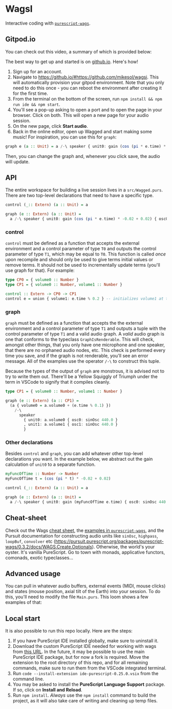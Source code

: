 # WagsI

Interactive coding with [`purescript-wags`](https://github.com/mikesol/purescript-wags).

## Gitpod.io

You can check out this video, a summary of which is provided below:

The best way to get up and started is on [github.io](https://github.io).  Here's how!

1. Sign up for an account.
1. Navigate to https://github.io/#https://github.com/mikesol/wagsi. This will automatically provision your gitpod environment. Note that you only need to do this once - you can reboot the environment after creating it for the first time.
1. From the terminal on the bottom of the screen, run `npm install && npm run ide && npm start`.
1. You'll see a pop-up asking to open a port and to open the page in your browser. Click on both. This will open a new page for your audio session.
1. On the new page, click **Start audio**.
1. Back in the online editor, open up Wagged and start making some music! For inspiration, you can use this for `graph`:

```purescript
graph e (a :: Unit) = a /-\ speaker { unit0: gain (cos (pi * e.time) * -0.02 + 0.02) { osc0: sinOsc 440.0 } }
```

Then, you can change the graph and, whenever you click save, the audio will update.

## API

The entire workspace for building a live session lives in a `src/Wagged.purs`. There are two top-level declarations that need to have a specific type.

```purescript
control (_:: Extern) (a :: Unit) = a

graph (e :: Extern) (a :: Unit) =
  a /-\ speaker { unit0: gain (cos (pi * e.time) * -0.02 + 0.02) { osc0: sinOsc 440.0 } }
```

### control
`control` must be defined as a function that accepts the external environment and a control parameter of type `T0` and outputs the control parameter of type `T1`, which may be equal to `T0`. This function is called _once_ upon recompile and should only be used to give terms initial values or remove terms. It should not be used to incrementally update terms (you'll use graph for that). For example:

```purescript
type CP0 = { volume0 :: Number }
type CP1 = { volume0 :: Number, volume1 :: Number }

control :: Extern -> CP0 -> CP1
control e = union { volume1: e.time % 0.2 } -- initializes volume1 at the current time mod 0.2
```

### graph

`graph` must be defined as a function that accepts the the external environment and a control parameter of type `T1` and outputs a tuple with the control parameter of type `T1` and a valid audio graph. A _valid_ audio graph is one that conforms to the typeclass `GraphIsRenderable`. This will check, amongst other things, that you only have one microphone and one speaker, that there are no orphaned audio nodes, etc. This check is performed every time you save, and if the graph is not renderable, you'll see an error message. All of the examples use the operator `/-\` to construct this tuple.

Because the types of the output of `graph` are monstrous, it is advised not to try to write them out. There'll be a Yellow Squiggly of Triumph under the term in VSCode to signify that it compiles cleanly.

```purescript
type CP1 = { volume0 :: Number, volume1 :: Number }

graph (e :: Extern) (a :: CP1) =
  (a { volume0 = a.volume0 + (e.time % 0.1) })
    /-\
      speaker
        { unit0: a.volume0 { osc0: sinOsc 440.0 }
        , unit1: a.volume1 { osc1: sinOsc 440.0 }
        }
```

### Other declarations

Besides `control` and `graph`, you can add whatever other top-level declarations you want. In the example below, we abstract out the gain calculation of `unit0` to a separate function.

```purescript
myFuncOfTime :: Number -> Number
myFuncOfTime t = (cos (pi * t) * -0.02 + 0.02)

control (_:: Extern) (a :: Unit) = a

graph (e :: Extern) (a :: Unit) =
  a /-\ speaker { unit0: gain (myFuncOfTime e.time) { osc0: sinOsc 440.0 } }
```

## Cheat-sheet

Check out the Wags [cheat sheet](https://github.com/mikesol/purescript-wags/blob/main/CHEATSHEET.md), the [examples in `purescript-wags`](https://github.com/mikesol/purescript-wags/tree/main/examples), and the Pursuit documentation for constructing audio units like `sinOsc`, `highpass`, `loopBuf`, `convolver` etc (https://pursuit.purescript.org/packages/purescript-wags/0.3.2/docs/WAGS.Create.Optionals). Otherwise, the world's your oyster. It's vanilla PureScript. Go to town with monads, applicative functors, comonads, exotic typeclasses...

## Advanced usage

You can pull in whatever audio buffers, external events (MIDI, mouse clicks) and states (mouse position, axial tilt of the Earth) into your session. To do this, you'll need to modify the file `Main.purs`. This loom shows a few examples of that:

## Local start

It is also possible to run this repo locally.  Here are the steps:

1. If you have PureScript IDE installed globally, make sure to uninstall it.
1. Download the custom PureScript IDE needed for working with wags from [this URL](https://meeshkan-public-assets.s3.eu-west-1.amazonaws.com/wags/ide-purescript-0.25.0.vsix). In the future, it may be possible to use the main PureScript IDE package, but for now a fork is required. Move the extension to the root directory of this repo, and for all remaining commands, make sure to run them from the VSCode integrated terminal.
1. Run `code --install-extension ide-purescript-0.25.0.vsix` from the command line.
1. You may be asked to install the **PureScript Language Support** package. If so, click on **Install and Reload**.
1. Run `npm install`. _Always_ use the `npm install` command to build the project, as it will also take care of writing and cleaning up temp files.
